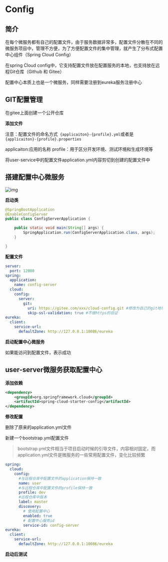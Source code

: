 # Config

## 简介

在每个微服务都有自己的配置文件，由于服务数据非常多，配置文件分散在不同的微服务项目中，管理不方便，为了方便配置文件的集中管理，就产生了分布式配置中心组件（Spring Cloud Config）

在spring Cloud config中，它支持配置文件放在配置服务的本地，也支持放在远程Git仓库（Github 和 Gitee）

配置中心本质上也是一个微服务，同样需要注册到eureka服务注册中心

## GIT配置管理

在gitee上面创建一个公开仓库

**添加文件**

注意：配置文件的命名方式` {applicaiton}-{profile}.yml`或者是 `{applicaiton}-{profile}.properties`

applicaiton:应用的名称 profile：用于区分开发环境、测试环境和生成环境等

将user-service中的配置文件application.yml内容剪切到创建的配置文件中

## 搭建配置中心微服务

![img](https://img-ages-test0001.oss-cn-hangzhou.aliyuncs.com/images/image-20200611171529754.png)

**启动类**

```java
@SpringBootApplication
@EnableConfigServer
public class ConfigServerApplication {

    public static void main(String[] args) {
        SpringApplication.run(ConfigServerApplication.class, args);
    }

}
```

**配置文件**

```yml
server:
  port: 12000
spring:
  application:
    name: config-server
  cloud:
    config:
      server:
        git:
          uri: https://gitee.com/xxx/cloud-config.git #修改为自己的git地址
          skip-ssl-validation: true #不做https的验证
eureka:
  client:
    service-url:
      defaultZone: http://127.0.0.1:10086/eureka
```

**启动配置中心微服务**

如果能访问到配置文件，表示成功

## **user-server微服务获取配置中心**

**添加依赖**

```xml
<dependency>
    <groupId>org.springframework.cloud</groupId>
    <artifactId>spring-cloud-starter-config</artifactId>
</dependency>
```

**修改配置**

删除了原来的application.yml文件

新建一个bootstrap.yml配置文件

> bootstrap.yml文件相当于项目启动时候的引导文件，内容相对固定，而 application.yml文件是微服务的一些常用配置文件，变化比较频繁

```yml
spring:
  cloud:
    config:
      #与远程仓库中配置文件的application保持一致
      name: user
      #与远程仓库中配置文件的profile保持一致
      profile: dev
      #远程仓库中版本
      label: master
      discovery:
        # 使用配置中心
        enabled: true
        # 配置中心服务id
        service-id: config-server
eureka:
  client:
    service-url:
      defaultZone: http://127.0.0.1:10086/eureka
```

**启动后测试**
